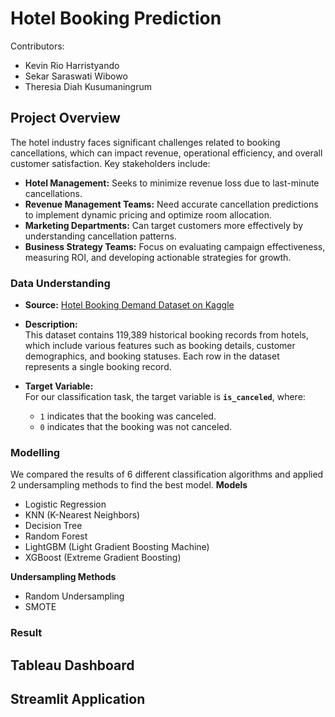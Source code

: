 # Hotel Booking Prediction

Contributors:
- Kevin Rio Harristyando
- Sekar Saraswati Wibowo
- Theresia Diah Kusumaningrum

## Project Overview 
The hotel industry faces significant challenges related to booking cancellations, which can impact revenue, operational efficiency, and overall customer satisfaction. Key stakeholders include:

- **Hotel Management:** Seeks to minimize revenue loss due to last-minute cancellations.
- **Revenue Management Teams:** Need accurate cancellation predictions to implement dynamic pricing and optimize room allocation.
- **Marketing Departments:** Can target customers more effectively by understanding cancellation patterns.
- **Business Strategy Teams:** Focus on evaluating campaign effectiveness, measuring ROI, and developing actionable strategies for growth.

### Data Understanding
- **Source:** [Hotel Booking Demand Dataset on Kaggle](https://www.kaggle.com/datasets/jessemostipak/hotel-booking-demand/data)
- **Description:**  
  This dataset contains 119,389 historical booking records from hotels, which include various features such as booking details, customer demographics, and booking statuses. Each row in the dataset represents a single booking record.

- **Target Variable:**  
  For our classification task, the target variable is **`is_canceled`**, where:
  - `1` indicates that the booking was canceled.
  - `0` indicates that the booking was not canceled.

### Modelling

We compared the results of 6 different classification algorithms and applied 2 undersampling methods to find the best model.
**Models**
- Logistic Regression
- KNN (K-Nearest Neighbors)
- Decision Tree
- Random Forest
- LightGBM (Light Gradient Boosting Machine)
- XGBoost (Extreme Gradient Boosting)

**Undersampling Methods**
- Random Undersampling
- SMOTE

### Result

## Tableau Dashboard


## Streamlit Application
